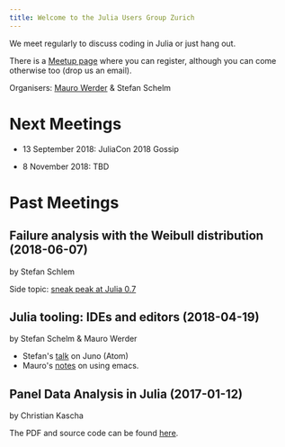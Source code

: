 ```yaml
---
title: Welcome to the Julia Users Group Zurich
---
```


We meet regularly to discuss coding in Julia or just hang out.

There is a
[Meetup page](https://www.meetup.com/de-DE/Zurich-Julia-User-Group/)
where you can register, although you can come otherwise too (drop us
an email).

Organisers: [Mauro Werder](https://github.com/mauro3/) & Stefan Schelm

# Next Meetings

- 13 September 2018: JuliaCon 2018 Gossip

- 8 November 2018: TBD

# Past Meetings

## Failure analysis with the Weibull distribution (2018-06-07)
by Stefan Schlem


Side topic: [sneak peak at Julia 0.7](talks/talk-2018-06/julia-07.md)

## Julia tooling: IDEs and editors (2018-04-19)
by Stefan Schelm & Mauro Werder

- Stefan's [talk](https://raw.githubusercontent.com/julia-users-zurich/julia-users-zurich.github.io/master/talks/talk-2018-04/Julia_IDEs.pdf) on Juno (Atom)
- Mauro's [notes](talks/talk-2018-04/emacs.md) on using emacs.

## Panel Data Analysis in Julia (2017-01-12)
by Christian Kascha

The PDF and source code can be found [here](https://github.com/julia-users-zurich/julia-users-zurich.github.io/tree/master/talks/talk-2017-01).
